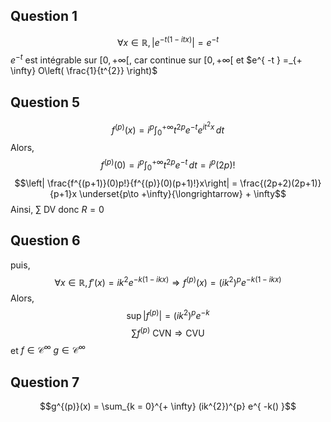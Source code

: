 ## Question 1
$$\forall x \in \mathbb{R}, \left| e^{ -t(1-itx) }\right| = e^{ -t }$$
$e^{ -t }$ est intégrable sur $[0, + \infty[$, car continue sur $[0, + \infty[$ et $e^{ -t } =_{+ \infty} O\left( \frac{1}{t^{2}} \right)$

## Question 5
$$f^{(p)}(x) = i^{p} \int_{0}^{+ \infty} t^{2p} e^{ -t }e^{ i t^{2}x} \, dt$$
Alors,  
$$f^{(p)}(0) = i^{p} \int_{0}^{+ \infty} t^{2p} e^{ -t } \, dt = i^{p} (2p)!$$
$$\left| \frac{f^{(p+1)}(0)p!}{f^{(p)}(0)(p+1)!}x\right| = \frac{(2p+2)(2p+1)}{p+1}x \underset{p\to +\infty}{\longrightarrow} + \infty$$
Ainsi, $\sum$ DV donc $R = 0$

## Question 6
puis, 
$$\forall x \in \mathbb{R}, f'(x) = ik^{2}e^{ -k(1-ikx) } \Rightarrow f^{(p)}(x)=(ik^{2})^{p} e^{ -k(1-ikx) }$$
Alors, 
$$\sup \left| f^{(p)}\right| = (ik^{2})^{p} e^{ -k } $$
$$\sum  f^{(p)}  \text{ CVN} \Rightarrow \text{CVU}$$
et $f \in \mathcal{C}^{\infty}$
$g \in \mathcal{C}^{\infty}$

## Question 7
$$g^{(p)}(x) = \sum_{k = 0}^{+ \infty} (ik^{2})^{p} e^{ -k() }$$